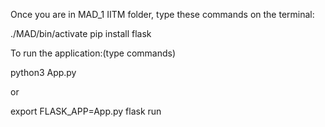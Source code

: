 Once you are in MAD_1 IITM folder, type these commands on the terminal:

 ./MAD/bin/activate
 pip install flask

To run the application:(type commands)

 python3 App.py

or 

 export FLASK_APP=App.py
 flask run

